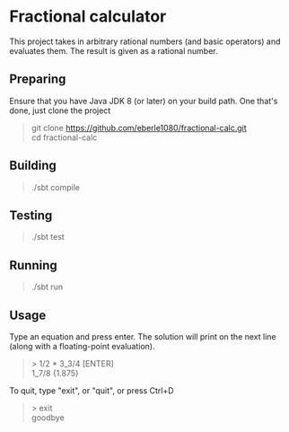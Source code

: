 # Fractional calculator

This project takes in arbitrary rational numbers (and basic operators) and evaluates them. The result is given as a rational number.

## Preparing

Ensure that you have Java JDK 8 (or later) on your build path. One that's done, just clone the project

> git clone https://github.com/eberle1080/fractional-calc.git<br>
> cd fractional-calc

## Building

> ./sbt compile

## Testing

> ./sbt test

## Running

> ./sbt run

## Usage

Type an equation and press enter. The solution will print on the next line (along with a floating-point evaluation).

 > \> 1/2 * 3_3/4 [ENTER]<br>
 1_7/8 {1.875}

To quit, type "exit", or "quit", or press Ctrl+D

 >\> exit<br>
 goodbye

